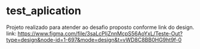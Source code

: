 # test_aplication

Projeto realizado para atender ao desafio proposto conforme link do design.
link: https://www.figma.com/file/3saLcPIjZnnMcpS56AoYxL/Teste-Out?type=design&node-id=1-697&mode=design&t=vWD8C8BB0HG9ht9f-0


